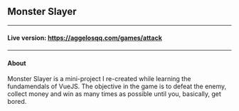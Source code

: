 ## Monster Slayer
---
#### Live version: https://aggelosqq.com/games/attack
---

#### About

Monster Slayer is a mini-project I re-created while learning the fundamendals of VueJS. The objective in the game is to defeat the enemy, collect money and win as many times as possible until you, basically, get bored.
